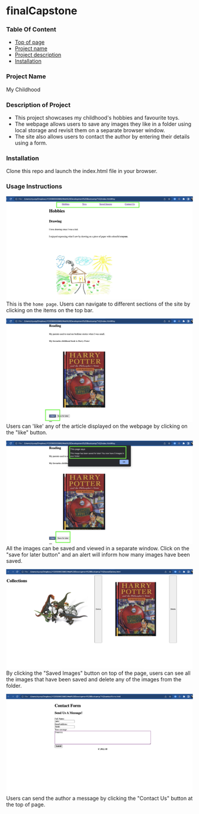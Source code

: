 # finalCapstone

### Table Of Content

- [Top of page](#finalcapstone)
- [Project name](#project-name)
- [Project description](#description-of-project)
- [Installation](#installation)

### Project Name

My Childhood

### Description of Project

- This project showcases my childhood's hobbies and favourite toys.
- The webpage allows users to save any images they like in a folder using local storage and revisit them on a separate browser window.
- The site also allows users to contact the author by entering their details using a form.

### Installation

Clone this repo and launch the index.html file in your browser.

### Usage Instructions

![Home Page](./images/01-nav.png)
This is the `home page`. Users can navigate to different sections of the site by clicking on the items on the top bar.

![Like Button](./images/02-like.png)
Users can 'like' any of the article displayed on the webpage by clicking on the "like" button.

![Save For Later](./images/03-save.png)
All the images can be saved and viewed in a separate window. Click on the "save for later button" and an alert will inform how many images have been saved.

![Saved Images](./images/04-folder.png)
By clicking the "Saved Images" button on top of the page, users can see all the images that have been saved and delete any of the images from the folder.

![Contact Form](./images/05-contact.png)
Users can send the author a message by clicking the "Contact Us" button at the top of page.
